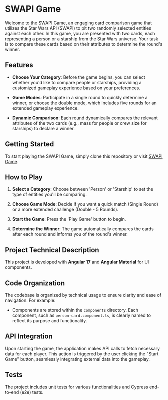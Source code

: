 # SWAPI Game

Welcome to the SWAPI Game, an engaging card comparison game that utilizes the Star Wars API (SWAPI) to pit two randomly selected entities against each other. In this game, you are presented with two cards, each representing a person or a starship from the Star Wars universe. Your task is to compare these cards based on their attributes to determine the round's winner.

## Features

- **Choose Your Category**: Before the game begins, you can select whether you'd like to compare people or starships, providing a customized gameplay experience based on your preferences.

- **Game Modes**: Participate in a single round to quickly determine a winner, or choose the double mode, which includes five rounds for an extended gameplay experience.

- **Dynamic Comparison**: Each round dynamically compares the relevant attributes of the two cards (e.g., mass for people or crew size for starships) to declare a winner.

## Getting Started

To start playing the SWAPI Game, simply clone this repository or visit [SWAPI Game](https://swapii-game.netlify.app).

## How to Play

1. **Select a Category**: Choose between 'Person' or 'Starship' to set the type of entities you'll be comparing.

2. **Choose Game Mode**: Decide if you want a quick match (Single Round) or a more extended challenge (Double - 5 Rounds).

3. **Start the Game**: Press the 'Play Game' button to begin.

4. **Determine the Winner**: The game automatically compares the cards after each round and informs you of the round's winner.

## Project Technical Description

This project is developed with **Angular 17** and **Angular Material** for UI components.
## Code Organization

The codebase is organized by technical usage to ensure clarity and ease of navigation. For example:

- Components are stored within the `components` directory. Each component, such as `person-card.component.ts`, is clearly named to reflect its purpose and functionality.

## API Integration

Upon starting the game, the application makes API calls to fetch necessary data for each player. This action is triggered by the user clicking the "Start Game" button, seamlessly integrating external data into the gameplay.

## Tests

The project includes unit tests for various functionalities and Cypress end-to-end (e2e) tests.
